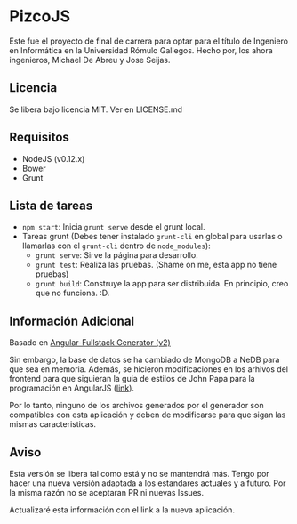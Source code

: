 # PizcoJS

Este fue el proyecto de final de carrera para optar para el título de Ingeniero
en Informática en la Universidad Rómulo Gallegos. Hecho por, los ahora
ingenieros, Michael De Abreu y Jose Seijas. 

## Licencia

Se libera bajo licencia MIT. Ver en LICENSE.md

## Requisitos

* NodeJS (v0.12.x)
* Bower
* Grunt

## Lista de tareas

* `npm start`: Inicia `grunt serve` desde el grunt local.
* Tareas grunt (Debes tener instalado `grunt-cli` en global para usarlas o llamarlas con el `grunt-cli` dentro de `node_modules`):
    * `grunt serve`: Sirve la página para desarrollo.
    * `grunt test`: Realiza las pruebas. (Shame on me, esta app no tiene pruebas)
    * `grunt build`: Construye la app para ser distribuida. En principio, creo que no funciona. :D. 

## Información Adicional

Basado en [Angular-Fullstack Generator (v2)](https://github.com/angular-fullstack/generator-angular-fullstack/tree/legacy-2.x.x)

Sin embargo, la base de datos se ha cambiado de MongoDB a NeDB para que sea en
memoria. Además, se hicieron modificaciones en los arhivos del frontend para
que siguieran la guia de estilos de John Papa para la programación en AngularJS
([link](https://github.com/johnpapa/angular-styleguide/tree/master/a1)). 

Por lo tanto, ninguno de los archivos generados por el generador son
compatibles con esta aplicación y deben de modificarse para que sigan las
mismas caracteristicas.

## Aviso

Esta versión se libera tal como está y no se mantendrá más. Tengo por hacer
una nueva versión adaptada a los estandares actuales y a futuro. Por la misma
razón no se aceptaran PR ni nuevas Issues.

Actualizaré esta información con el link a la nueva aplicación.

